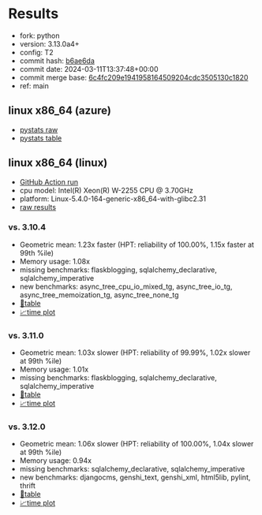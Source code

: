 # Results

- fork: python
- version: 3.13.0a4+
- config: T2
- commit hash: [b6ae6da](https://github.com/python/cpython/commit/b6ae6da)
- commit date: 2024-03-11T13:37:48+00:00
- commit merge base: [6c4fc209e1941958164509204cdc3505130c1820](https://github.com/python/cpython/commit/6c4fc209e1941958164509204cdc3505130c1820)
- ref: main

## linux x86_64 (azure)

- [pystats raw](bm-20240311-azure-x86_64-python-main-3.13.0a4%2B-b6ae6da-pystats.json)
- [pystats table](bm-20240311-azure-x86_64-python-main-3.13.0a4%2B-b6ae6da-pystats.md)

## linux x86_64 (linux)

- [GitHub Action run](https://github.com/faster-cpython/benchmarking/actions/runs/8233787335)
- cpu model: Intel(R) Xeon(R) W-2255 CPU @ 3.70GHz
- platform: Linux-5.4.0-164-generic-x86_64-with-glibc2.31
- [raw results](bm-20240311-linux-x86_64-python-main-3.13.0a4%2B-b6ae6da.json)

### vs. 3.10.4

- Geometric mean: 1.23x faster (HPT: reliability of 100.00%, 1.15x faster at 99th %ile)
- Memory usage: 1.08x
- missing benchmarks: flaskblogging, sqlalchemy_declarative, sqlalchemy_imperative
- new benchmarks: async_tree_cpu_io_mixed_tg, async_tree_io_tg, async_tree_memoization_tg, async_tree_none_tg
- [📄table](bm-20240311-linux-x86_64-python-main-3.13.0a4%2B-b6ae6da-vs-3.10.4.md)
- [📈time plot](bm-20240311-linux-x86_64-python-main-3.13.0a4%2B-b6ae6da-vs-3.10.4.png)

### vs. 3.11.0

- Geometric mean: 1.03x slower (HPT: reliability of 99.99%, 1.02x slower at 99th %ile)
- Memory usage: 1.01x
- missing benchmarks: flaskblogging, sqlalchemy_declarative, sqlalchemy_imperative
- [📄table](bm-20240311-linux-x86_64-python-main-3.13.0a4%2B-b6ae6da-vs-3.11.0.md)
- [📈time plot](bm-20240311-linux-x86_64-python-main-3.13.0a4%2B-b6ae6da-vs-3.11.0.png)

### vs. 3.12.0

- Geometric mean: 1.06x slower (HPT: reliability of 100.00%, 1.04x slower at 99th %ile)
- Memory usage: 0.94x
- missing benchmarks: sqlalchemy_declarative, sqlalchemy_imperative
- new benchmarks: djangocms, genshi_text, genshi_xml, html5lib, pylint, thrift
- [📄table](bm-20240311-linux-x86_64-python-main-3.13.0a4%2B-b6ae6da-vs-3.12.0.md)
- [📈time plot](bm-20240311-linux-x86_64-python-main-3.13.0a4%2B-b6ae6da-vs-3.12.0.png)

